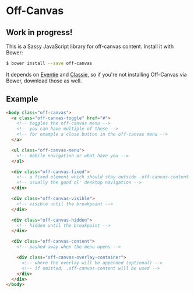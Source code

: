 # Off-Canvas

## Work in progress!

This is a Sassy JavaScript library for off-canvas content. Install it with
Bower:

```sh
$ bower install --save off-canvas
```

It depends on [Eventie][eventie] and [Classie][classie], so if you're not
installing Off-Canvas via Bower, download those as well.

## Example

```html
<body class="off-canvas">
  <a class="off-canvas-toggle" href="#">
    <!-- toggles the off-canvas menu -->
    <!-- you can have multiple of these -->
    <!-- for example a close button in the off-canvas menu -->
  </a>

  <ul class="off-canvas-menu">
    <!-- mobile navigation or what have you -->
  </ul>

  <div class="off-canvas-fixed">
    <!-- a fixed element which should stay outside .off-canvas-content -->
    <!-- usually the good ol' desktop navigation -->
  </div>

  <div class="off-canvas-visible">
    <!-- visible until the breakpoint -->
  </div>

  <div class="off-canvas-hidden">
    <!-- hidden until the breakpoint -->
  </div>

  <div class="off-canvas-content">
    <!-- pushed away when the menu opens -->

    <div class="off-canvas-overlay-container">
      <!-- where the overlay will be appended (optional) -->
      <!-- if omitted, .off-canvas-content will be used -->
    </div>
  </div>
</body>
```

[eventie]: https://github.com/desandro/eventie
[classie]: https://github.com/desandro/classie
